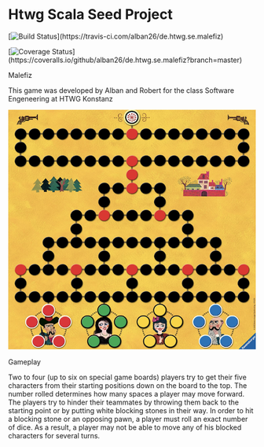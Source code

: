 # Htwg Scala Seed Project 

[![Build Status](https://travis-ci.com/alban26/de.htwg.se.malefiz.svg?)](https://travis-ci.com/alban26/de.htwg.se.malefiz)

[![Coverage Status](https://coveralls.io/repos/github/alban26/de.htwg.se.malefiz/badge.svg?)](https://coveralls.io/github/alban26/de.htwg.se.malefiz?branch=master)




Malefiz

This game was developed by Alban and Robert for the class Software Engeneering at HTWG Konstanz

![Alt text](GameBoard/src/main/resources/images/malefizimg.png "Malefiz")


Gameplay

Two to four (up to six on special game boards) players try to get their five characters from their starting positions down on the board to the top. The number rolled determines how many spaces a player may move forward. The players try to hinder their teammates by throwing them back to the starting point or by putting white blocking stones in their way. In order to hit a blocking stone or an opposing pawn, a player must roll an exact number of dice. As a result, a player may not be able to move any of his blocked characters for several turns.
